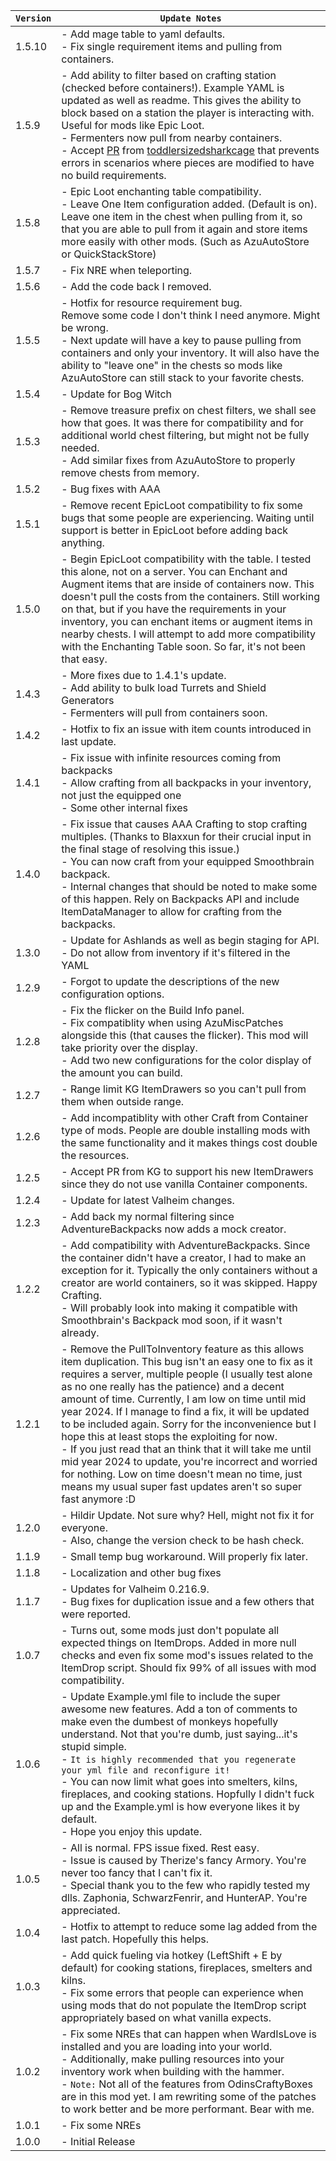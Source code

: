 | `Version` | `Update Notes`                                                                                                                                                                                                                                                                                                                                                                                                                                                                                                                                                                                                                                                                              |
|-----------|---------------------------------------------------------------------------------------------------------------------------------------------------------------------------------------------------------------------------------------------------------------------------------------------------------------------------------------------------------------------------------------------------------------------------------------------------------------------------------------------------------------------------------------------------------------------------------------------------------------------------------------------------------------------------------------------|
| 1.5.10    | - Add mage table to yaml defaults.<br/> - Fix single requirement items and pulling from containers.                                                                                                                                                                                                                                                                                                                                                                                                                                                                                                                                                                                         |
| 1.5.9     | - Add ability to filter based on crafting station (checked before containers!). Example YAML is updated as well as readme. This gives the ability to block based on a station the player is interacting with. Useful for mods like Epic Loot.<br/> - Fermenters now pull from nearby containers.<br/> - Accept [PR](https://github.com/AzumattDev/AzuCraftyBoxes/pull/14) from [toddlersizedsharkcage](https://github.com/toddlersizedsharkcage) that prevents errors in scenarios where pieces are modified to have no build requirements.                                                                                                                                                 |
| 1.5.8     | - Epic Loot enchanting table compatibility.<br/> - Leave One Item configuration added. (Default is on). Leave one item in the chest when pulling from it, so that you are able to pull from it again and store items more easily with other mods. (Such as AzuAutoStore or QuickStackStore)                                                                                                                                                                                                                                                                                                                                                                                                 |
| 1.5.7     | - Fix NRE when teleporting.                                                                                                                                                                                                                                                                                                                                                                                                                                                                                                                                                                                                                                                                 |
| 1.5.6     | - Add the code back I removed.                                                                                                                                                                                                                                                                                                                                                                                                                                                                                                                                                                                                                                                              |
| 1.5.5     | - Hotfix for resource requirement bug.<br/> Remove some code I don't think I need anymore. Might be wrong.<br/> - Next update will have a key to pause pulling from containers and only your inventory. It will also have the ability to "leave one" in the chests so mods like AzuAutoStore can still stack to your favorite chests.                                                                                                                                                                                                                                                                                                                                                       |
| 1.5.4     | - Update for Bog Witch                                                                                                                                                                                                                                                                                                                                                                                                                                                                                                                                                                                                                                                                      |
| 1.5.3     | - Remove treasure prefix on chest filters, we shall see how that goes. It was there for compatibility and for additional world chest filtering, but might not be fully needed.<br/> - Add similar fixes from AzuAutoStore to properly remove chests from memory.                                                                                                                                                                                                                                                                                                                                                                                                                            |
| 1.5.2     | - Bug fixes with AAA                                                                                                                                                                                                                                                                                                                                                                                                                                                                                                                                                                                                                                                                        |
| 1.5.1     | - Remove recent EpicLoot compatibility to fix some bugs that some people are experiencing. Waiting until support is better in EpicLoot before adding back anything.                                                                                                                                                                                                                                                                                                                                                                                                                                                                                                                         |
| 1.5.0     | - Begin EpicLoot compatibility with the table. I tested this alone, not on a server. You can Enchant and Augment items that are inside of containers now. This doesn't pull the costs from the containers. Still working on that, but if you have the requirements in your inventory, you can enchant items or augment items in nearby chests. I will attempt to add more compatibility with the Enchanting Table soon. So far, it's not been that easy.                                                                                                                                                                                                                                    |
| 1.4.3     | - More fixes due to 1.4.1's update. <br/> - Add ability to bulk load Turrets and Shield Generators  <br/> - Fermenters will pull from containers soon.                                                                                                                                                                                                                                                                                                                                                                                                                                                                                                                                      |
| 1.4.2     | - Hotfix to fix an issue with item counts introduced in last update.                                                                                                                                                                                                                                                                                                                                                                                                                                                                                                                                                                                                                        |
| 1.4.1     | - Fix issue with infinite resources coming from backpacks <br/>- Allow crafting from all backpacks in your inventory, not just the equipped one<br/> - Some other internal fixes                                                                                                                                                                                                                                                                                                                                                                                                                                                                                                            |
| 1.4.0     | - Fix issue that causes AAA Crafting to stop crafting multiples. (Thanks to Blaxxun for their crucial input in the final stage of resolving this issue.)<br/> - You can now craft from your equipped Smoothbrain backpack.<br/> - Internal changes that should be noted to make some of this happen. Rely on Backpacks API and include ItemDataManager to allow for crafting from the backpacks.                                                                                                                                                                                                                                                                                            |
| 1.3.0     | - Update for Ashlands as well as begin staging for API. <br/> - Do not allow from inventory if it's filtered in the YAML                                                                                                                                                                                                                                                                                                                                                                                                                                                                                                                                                                    |
| 1.2.9     | - Forgot to update the descriptions of the new configuration options.                                                                                                                                                                                                                                                                                                                                                                                                                                                                                                                                                                                                                       |
| 1.2.8     | - Fix the flicker on the Build Info panel.<br/> - Fix compatiblity when using AzuMiscPatches alongside this (that causes the flicker). This mod will take priority over the display.  <br/> - Add two new configurations for the color display of the amount you can build.                                                                                                                                                                                                                                                                                                                                                                                                                 |
| 1.2.7     | - Range limit KG ItemDrawers so you can't pull from them when outside range.                                                                                                                                                                                                                                                                                                                                                                                                                                                                                                                                                                                                                |
| 1.2.6     | - Add incompatiblity with other Craft from Container type of mods. People are double installing mods with the same functionality and it makes things cost double the resources.                                                                                                                                                                                                                                                                                                                                                                                                                                                                                                             |
| 1.2.5     | - Accept PR from KG to support his new ItemDrawers since they do not use vanilla Container components.                                                                                                                                                                                                                                                                                                                                                                                                                                                                                                                                                                                      |
| 1.2.4     | - Update for latest Valheim changes.                                                                                                                                                                                                                                                                                                                                                                                                                                                                                                                                                                                                                                                        |
| 1.2.3     | - Add back my normal filtering since AdventureBackpacks now adds a mock creator.                                                                                                                                                                                                                                                                                                                                                                                                                                                                                                                                                                                                            |
| 1.2.2     | - Add compatibility with AdventureBackpacks. Since the container didn't have a creator, I had to make an exception for it. Typically the only containers without a creator are world containers, so it was skipped. Happy Crafting.<br/> - Will probably look into making it compatible with Smoothbrain's Backpack mod soon, if it wasn't already.                                                                                                                                                                                                                                                                                                                                         |
| 1.2.1     | - Remove the PullToInventory feature as this allows item duplication. This bug isn't an easy one to fix as it requires a server, multiple people (I usually test alone as no one really has the patience) and a decent amount of time. Currently, I am low on time until mid year 2024. If I manage to find a fix, it will be updated to be included again. Sorry for the inconvenience but I hope this at least stops the exploiting for now.<br/> - If you just read that an think that it will take me until mid year 2024 to update, you're incorrect and worried for nothing. Low on time doesn't mean no time, just means my usual super fast updates aren't so super fast anymore :D |
| 1.2.0     | - Hildir Update. Not sure why? Hell, might not fix it for everyone.<br/> - Also, change the version check to be hash check.                                                                                                                                                                                                                                                                                                                                                                                                                                                                                                                                                                 |
| 1.1.9     | - Small temp bug workaround. Will properly fix later.                                                                                                                                                                                                                                                                                                                                                                                                                                                                                                                                                                                                                                       |
| 1.1.8     | - Localization and other bug fixes                                                                                                                                                                                                                                                                                                                                                                                                                                                                                                                                                                                                                                                          |
| 1.1.7     | - Updates for Valheim 0.216.9.<br/> - Bug fixes for duplication issue and a few others that were reported.                                                                                                                                                                                                                                                                                                                                                                                                                                                                                                                                                                                  |
| 1.0.7     | - Turns out, some mods just don't populate all expected things on ItemDrops. Added in more null checks and even fix some mod's issues related to the ItemDrop script. Should fix 99% of all issues with mod compatibility.                                                                                                                                                                                                                                                                                                                                                                                                                                                                  |
| 1.0.6     | - Update Example.yml file to include the super awesome new features. Add a ton of comments to make even the dumbest of monkeys hopefully understand. Not that you're dumb, just saying...it's stupid simple.<br/> - `It is highly recommended that you regenerate your yml file and reconfigure it!`<br/> - You can now limit what goes into smelters, kilns, fireplaces, and cooking stations. Hopfully I didn't fuck up and the Example.yml is how everyone likes it by default.<br/> - Hope you enjoy this update.                                                                                                                                                                       |
| 1.0.5     | - All is normal. FPS issue fixed. Rest easy.<br/> - Issue is caused by Therize's fancy Armory. You're never too fancy that I can't fix it.<br/> - Special thank you to the few who rapidly tested my dlls. Zaphonia, SchwarzFenrir, and HunterAP. You're appreciated.                                                                                                                                                                                                                                                                                                                                                                                                                       |
| 1.0.4     | - Hotfix to attempt to reduce some lag added from the last patch. Hopefully this helps.                                                                                                                                                                                                                                                                                                                                                                                                                                                                                                                                                                                                     |
| 1.0.3     | - Add quick fueling via hotkey (LeftShift + E by default) for cooking stations, fireplaces, smelters and kilns.<br/> - Fix some errors that people can experience when using mods that do not populate the ItemDrop script appropriately based on what vanilla expects.                                                                                                                                                                                                                                                                                                                                                                                                                     |
| 1.0.2     | - Fix some NREs that can happen when WardIsLove is installed and you are loading into your world.<br/> - Additionally, make pulling resources into your inventory work when building with the hammer.<br/> - `Note:` Not all of the features from OdinsCraftyBoxes are in this mod yet. I am rewriting some of the patches to work better and be more performant. Bear with me.                                                                                                                                                                                                                                                                                                             |
| 1.0.1     | - Fix some NREs                                                                                                                                                                                                                                                                                                                                                                                                                                                                                                                                                                                                                                                                             |
| 1.0.0     | - Initial Release                                                                                                                                                                                                                                                                                                                                                                                                                                                                                                                                                                                                                                                                           |